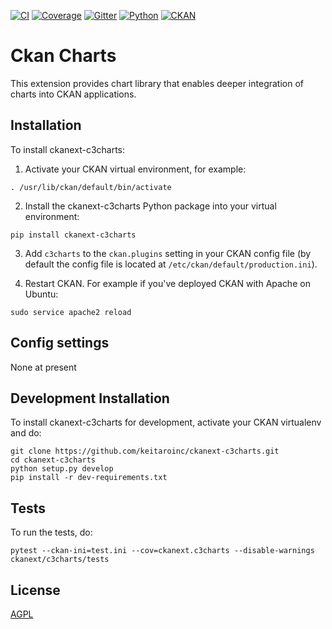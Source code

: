 [![CI][]][1] [![Coverage][]][2] [![Gitter][]][3] [![Python][]][4] [![CKAN][]][5]

# Ckan Charts

This extension provides chart library that enables deeper integration of charts into CKAN applications.

## Installation

To install ckanext-c3charts:

1. Activate your CKAN virtual environment, for example:

```
. /usr/lib/ckan/default/bin/activate
```

2. Install the ckanext-c3charts Python package into your virtual environment:

```
pip install ckanext-c3charts
```

3. Add ``c3charts`` to the ``ckan.plugins`` setting in your CKAN
   config file (by default the config file is located at
   ``/etc/ckan/default/production.ini``).

4. Restart CKAN. For example if you've deployed CKAN with Apache on Ubuntu:

```
sudo service apache2 reload
```

## Config settings

None at present

## Development Installation

To install ckanext-c3charts for development, activate your CKAN virtualenv
and do:

```
git clone https://github.com/keitaroinc/ckanext-c3charts.git
cd ckanext-c3charts
python setup.py develop
pip install -r dev-requirements.txt
```

## Tests

To run the tests, do:

    pytest --ckan-ini=test.ini --cov=ckanext.c3charts --disable-warnings ckanext/c3charts/tests

## License

[AGPL](https://www.gnu.org/licenses/agpl-3.0.en.html)

  [CI]: https://github.com/keitaroinc/ckanext-c3charts/workflows/CI/badge.svg?branch=ckan-2.9
  [1]: https://github.com/keitaroinc/ckanext-c3charts/actions
  [Coverage]: https://coveralls.io/repos/github/keitaroinc/ckanext-c3charts/badge.svg?branch=ckan-2.9
  [2]: https://coveralls.io/github/keitaroinc/ckanext-c3charts?branch=ckan-2.9
  [Gitter]: https://badges.gitter.im/keitaroinc/ckan.svg
  [3]: https://gitter.im/keitaroinc/ckan?utm_source=badge&utm_medium=badge&utm_campaign=pr-badge
  [Python]: https://img.shields.io/badge/python-3.8-blue
  [4]: https://www.python.org
  [CKAN]: https://img.shields.io/badge/ckan-2.9-red
  [5]: https://www.ckan.org